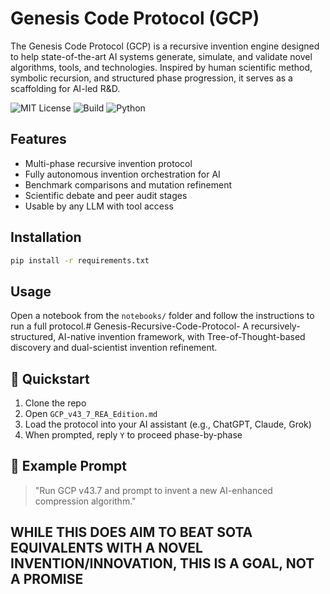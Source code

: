 # Genesis Code Protocol (GCP)

The Genesis Code Protocol (GCP) is a recursive invention engine designed to help state-of-the-art AI systems generate, simulate, and validate novel algorithms, tools, and technologies. Inspired by human scientific method, symbolic recursion, and structured phase progression, it serves as a scaffolding for AI-led R&D.

![MIT License](https://img.shields.io/badge/license-MIT-green)
![Build](https://img.shields.io/badge/build-passing-brightgreen)
![Python](https://img.shields.io/badge/python-3.10-blue)

## Features

- Multi-phase recursive invention protocol
- Fully autonomous invention orchestration for AI
- Benchmark comparisons and mutation refinement
- Scientific debate and peer audit stages
- Usable by any LLM with tool access

## Installation

```bash
pip install -r requirements.txt
```

## Usage

Open a notebook from the `notebooks/` folder and follow the instructions to run a full protocol.# Genesis-Recursive-Code-Protocol-
A recursively-structured, AI-native invention framework, with Tree-of-Thought-based discovery and dual-scientist invention refinement.

## 🚀 Quickstart

1. Clone the repo
2. Open `GCP_v43_7_REA_Edition.md`
3. Load the protocol into your AI assistant (e.g., ChatGPT, Claude, Grok)
4. When prompted, reply `Y` to proceed phase-by-phase

## 🧪 Example Prompt

> "Run GCP v43.7 and prompt to invent a new AI-enhanced compression algorithm."

## WHILE THIS DOES AIM TO BEAT SOTA EQUIVALENTS WITH A NOVEL INVENTION/INNOVATION, THIS IS A GOAL, NOT A PROMISE 
